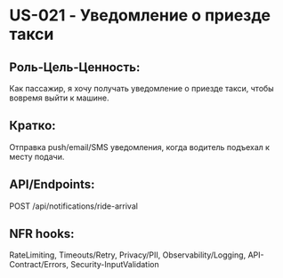# US-021 - Уведомление о приезде такси  
## Роль-Цель-Ценность:  
Как пассажир, я хочу получать уведомление о приезде такси, чтобы вовремя выйти к машине.  

## Кратко:
Отправка push/email/SMS уведомления, когда водитель подъехал к месту подачи.  

## API/Endpoints:  
POST /api/notifications/ride-arrival  

## NFR hooks:
RateLimiting, Timeouts/Retry, Privacy/PII, Observability/Logging, API-Contract/Errors, Security-InputValidation